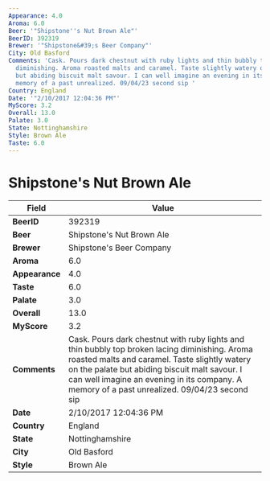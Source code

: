 ```yaml
---
Appearance: 4.0
Aroma: 6.0
Beer: '"Shipstone''s Nut Brown Ale"'
BeerID: 392319
Brewer: '"Shipstone&#39;s Beer Company"'
City: Old Basford
Comments: 'Cask. Pours dark chestnut with ruby lights and thin bubbly top broken lacing
  diminishing. Aroma roasted malts and caramel. Taste slightly watery on the palate
  but abiding biscuit malt savour. I can well imagine an evening in its company. A
  memory of a past unrealized. 09/04/23 second sip '
Country: England
Date: '"2/10/2017 12:04:36 PM"'
MyScore: 3.2
Overall: 13.0
Palate: 3.0
State: Nottinghamshire
Style: Brown Ale
Taste: 6.0
---
```


# Shipstone's Nut Brown Ale

| Field         | Value |
|---------------|-------|
| **BeerID** | 392319 |
| **Beer** | Shipstone's Nut Brown Ale |
| **Brewer** | Shipstone&#39;s Beer Company |
| **Aroma** | 6.0 |
| **Appearance** | 4.0 |
| **Taste** | 6.0 |
| **Palate** | 3.0 |
| **Overall** | 13.0 |
| **MyScore** | 3.2 |
| **Comments** | Cask. Pours dark chestnut with ruby lights and thin bubbly top broken lacing diminishing. Aroma roasted malts and caramel. Taste slightly watery on the palate but abiding biscuit malt savour. I can well imagine an evening in its company. A memory of a past unrealized. 09/04/23 second sip  |
| **Date** | 2/10/2017 12:04:36 PM |
| **Country** | England |
| **State** | Nottinghamshire |
| **City** | Old Basford |
| **Style** | Brown Ale |
